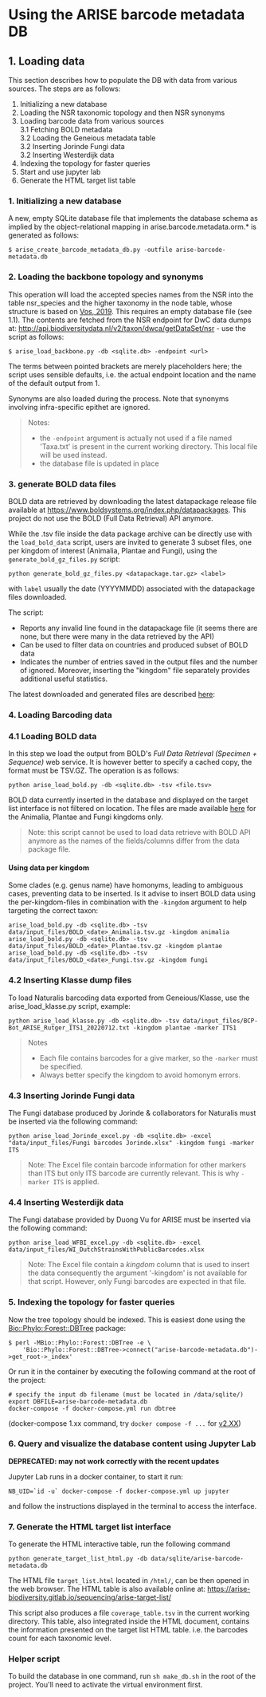 # Using the ARISE barcode metadata DB

## 1. Loading data 

This section describes how to populate the DB with data from various sources. The steps are as follows:

1. Initializing a new database
2. Loading the NSR taxonomic topology and then NSR synonyms
3. Loading barcode data from various sources  
    3.1 Fetching BOLD metadata  
    3.2 Loading the Geneious metadata table  
    3.2 Inserting Jorinde Fungi data  
    3.2 Inserting Westerdijk data
4. Indexing the topology for faster queries
5. Start and use jupyter lab
6. Generate the HTML target list table

### 1. Initializing a new database

A new, empty SQLite database file that implements the database schema as implied by the object-relational mapping
in arise.barcode.metadata.orm.* is generated as follows:

    $ arise_create_barcode_metadata_db.py -outfile arise-barcode-metadata.db

### 2. Loading the backbone topology and synonyms

This operation will load the accepted species names from the NSR into the table nsr_species and the higher taxonomy
in the node table, whose structure is based on [Vos, 2019](https://doi.org/10.1111/2041-210X.13337). This requires an 
empty database file (see 1.1). The contents are fetched from the NSR endpoint for DwC data dumps at: 
http://api.biodiversitydata.nl/v2/taxon/dwca/getDataSet/nsr - use the script as follows:

    $ arise_load_backbone.py -db <sqlite.db> -endpoint <url>

The terms between pointed brackets are merely placeholders here; the script uses sensible defaults, i.e. the actual
endpoint location and the name of the default output from 1.

Synonyms are also loaded during the process. Note that synonyms involving infra-specific epithet are ignored.

>Notes: 
> - the `-endpoint` argument is actually not used if a file named 'Taxa.txt' is present in
> the current working directory. This local file will be used instead.
> - the database file is updated in place

### 3. generate BOLD data files

BOLD data are retrieved by downloading the latest datapackage release file
available at https://www.boldsystems.org/index.php/datapackages. This project do not use
the BOLD (Full Data Retrieval) API anymore.

While the .tsv file inside the data package archive can be directly use with the `load_bold_data` script,
users are invited to generate 3 subset files, one per kingdom of interest (Animalia, Plantae and Fungi),
using the `generate_bold_gz_files.py` script:

```commandline
python generate_bold_gz_files.py <datapackage.tar.gz> <label>
```
with `label` usually the date (YYYYMMDD) associated with the datapackage files downloaded.

The script:  
 
- Reports any invalid line found in the datapackage file (it seems there are none, but there were many in the
data retrieved by the API)
- Can be used to filter data on countries and produced subset of BOLD data
- Indicates the number of entries saved in the output files and the number of ignored. Moreover, inserting
the "kingdom" file separately provides additional useful statistics.

The latest downloaded and generated files are described [here](../data/input_files/README.md): 

### 4. Loading Barcoding data

### 4.1 Loading BOLD data

In this step we load the output from BOLD's _Full Data Retrieval (Specimen + Sequence)_ web service. It is however better to
specify a cached copy, the format must be TSV.GZ. The operation is as follows:

```commandline
python arise_load_bold.py -db <sqlite.db> -tsv <file.tsv>
```

BOLD data currently inserted in the database and displayed on the target list interface
is not filtered on location. The files are made available 
[here](https://drive.google.com/drive/folders/1XJpYYg-nF6bs48fvbBAeu3vaoZEOLxHJ) 
for the Animalia, Plantae and Fungi kingdoms only.

> Note: this script cannot be used to load data retrieve with BOLD API anymore as the names
> of the fields/columns differ from the data package file.

#### Using data per kingdom

Some clades (e.g. genus name) have homonyms, leading to ambiguous cases, preventing data to be inserted. 
Is it advise to insert BOLD data using the per-kingdom-files in combination with the `-kingdom` argument 
to help targeting the correct taxon:

```commandlin
arise_load_bold.py -db <sqlite.db> -tsv data/input_files/BOLD_<date>_Animalia.tsv.gz -kingdom animalia
arise_load_bold.py -db <sqlite.db> -tsv data/input_files/BOLD_<date>_Plantae.tsv.gz -kingdom plantae
arise_load_bold.py -db <sqlite.db> -tsv data/input_files/BOLD_<date>_Fungi.tsv.gz -kingdom fungi
```

### 4.2 Inserting Klasse dump files

To load Naturalis barcoding data exported from Geneious/Klasse, use the arise_load_klasse.py script, example:

```commandline
python arise_load_klasse.py -db <sqlite.db> -tsv data/input_files/BCP-Bot_ARISE_Rutger_ITS1_20220712.txt -kingdom plantae -marker ITS1
```

>Notes
> * Each file contains barcodes for a give marker, so the `-marker` must be specified.
> * Always better specify the kingdom to avoid homonym errors.

### 4.3 Inserting Jorinde Fungi data

The Fungi database produced by Jorinde & collaborators for Naturalis must be inserted via the following command:

```commandline
python arise_load_Jorinde_excel.py -db <sqlite.db> -excel "data/input_files/Fungi barcodes Jorinde.xlsx" -kingdom fungi -marker ITS
```

> Note: The Excel file contain barcode information for other markers than ITS but only ITS barcode are currently
> relevant. This is why `-marker ITS` is applied.

### 4.4 Inserting Westerdijk data

The Fungi database provided by Duong Vu for ARISE must be inserted via the following command:

```commandline
python arise_load_WFBI_excel.py -db <sqlite.db> -excel data/input_files/WI_DutchStrainsWithPublicBarcodes.xlsx
```

> Note: The Excel file contain a _kingdom_ column that is used to insert the data
> consequently the argument '-kingdom' is not available for that script. However, 
> only Fungi barcodes are expected in that file.

### 5. Indexing the topology for faster queries

Now the tree topology should be indexed. This is easiest done using the
[Bio::Phylo::Forest::DBTree](https://metacpan.org/pod/Bio::Phylo::Forest::DBTree) package:

```
$ perl -MBio::Phylo::Forest::DBTree -e \
    'Bio::Phylo::Forest::DBTree->connect("arise-barcode-metadata.db")->get_root->_index'
```

Or run it in the container by executing the following command at the root of the project:

```
# specify the input db filename (must be located in /data/sqlite/)
export DBFILE=arise-barcode-metadata.db
docker-compose -f docker-compose.yml run dbtree
```
(docker-compose 1.xx command, try `docker compose -f ...` for [v2.XX](https://github.com/docker/compose))

### 6. Query and visualize the database content using Jupyter Lab

**DEPRECATED: may not work correctly with the recent updates**

Jupyter Lab runs in a docker container, to start it run:

```
NB_UID=`id -u` docker-compose -f docker-compose.yml up jupyter
```

and follow the instructions displayed in the terminal to access the interface.

### 7. Generate the HTML target list interface

To generate the HTML interactive table, run the following command

```
python generate_target_list_html.py -db data/sqlite/arise-barcode-metadata.db
```

The HTML file `target_list.html` located in `/html/`, can be then opened in the web browser.
The HTML table is also available online at: https://arise-biodiversity.gitlab.io/sequencing/arise-target-list/

This script also produces a file `coverage_table.tsv` in the current working directory. 
This table, also integrated inside the HTML document, contains the information
presented on the target list HTML table. i.e. the barcodes count for each taxonomic level.

### Helper script

To build the database in one command, run `sh make_db.sh` in the root of the project. You'll need to activate the virtual environment first.
